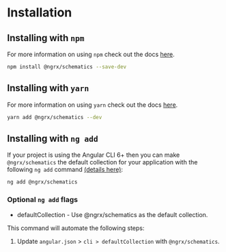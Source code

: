 # Installation

## Installing with `npm`

For more information on using `npm` check out the docs <a href="https://docs.npmjs.com/cli/install" target="_blank">here</a>.

```sh
npm install @ngrx/schematics --save-dev
```

## Installing with `yarn`

For more information on using `yarn` check out the docs <a href="https://yarnpkg.com/docs/usage" target="_blank">here</a>.

```sh
yarn add @ngrx/schematics --dev
```

## Installing with `ng add`

If your project is using the Angular CLI 6+ then you can make `@ngrx/schematics` the default collection for your application with the following `ng add` command <a href="https://angular.io/cli/add" target="_blank">(details here)</a>:

```sh
ng add @ngrx/schematics
```

### Optional `ng add` flags

- defaultCollection - Use @ngrx/schematics as the default collection.

This command will automate the following steps:

1.  Update `angular.json` > `cli > defaultCollection` with `@ngrx/schematics`.
